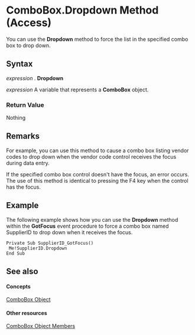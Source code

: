 
# ComboBox.Dropdown Method (Access)

You can use the  **Dropdown** method to force the list in the specified combo box to drop down.


## Syntax

 _expression_ . **Dropdown**

 _expression_ A variable that represents a **ComboBox** object.


### Return Value

Nothing


## Remarks

For example, you can use this method to cause a combo box listing vendor codes to drop down when the vendor code control receives the focus during data entry.

If the specified combo box control doesn't have the focus, an error occurs. The use of this method is identical to pressing the F4 key when the control has the focus.


## Example

The following example shows how you can use the  **Dropdown** method within the **GotFocus** event procedure to force a combo box named SupplierID to drop down when it receives the focus.


```
Private Sub SupplierID_GotFocus() 
 Me!SupplierID.Dropdown 
End Sub
```


## See also


#### Concepts


[ComboBox Object](1cf508d5-023e-eb38-3991-71e82b2a4e7e.md)
#### Other resources


[ComboBox Object Members](d0d83ca3-3698-295e-5335-7d0816557d6b.md)
